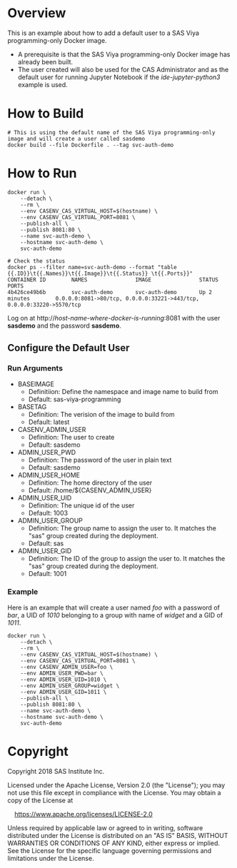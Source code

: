 # Overview

This is an example about how to add a default user to a SAS Viya programming-only Docker image.
* A prerequisite is that the SAS Viya programming-only Docker image has already been built.
* The user created will also be used for the CAS Administrator and as the default
user for running Jupyter Notebook if the _ide-jupyter-python3_ example is used.

# How to Build

```
# This is using the default name of the SAS Viya programming-only image and will create a user called sasdemo
docker build --file Dockerfile . --tag svc-auth-demo
```

# How to Run
```
docker run \
    --detach \
    --rm \
    --env CASENV_CAS_VIRTUAL_HOST=$(hostname) \
    --env CASENV_CAS_VIRTUAL_PORT=8081 \
    --publish-all \
    --publish 8081:80 \
    --name svc-auth-demo \
    --hostname svc-auth-demo \
    svc-auth-demo

# Check the status
docker ps --filter name=svc-auth-demo --format "table {{.ID}}\t{{.Names}}\t{{.Image}}\t{{.Status}} \t{{.Ports}}"
CONTAINER ID        NAMES               IMAGE               STATUS              PORTS
4b426ce49b6b        svc-auth-demo       svc-auth-demo       Up 2 minutes        0.0.0.0:8081->80/tcp, 0.0.0.0:33221->443/tcp, 0.0.0.0:33220->5570/tcp
```

Log on at  http://_host-name-where-docker-is-running_:8081 with the user **sasdemo** and the password **sasdemo**.

## Configure the Default User
### Run Arguments
* BASEIMAGE
    * Definitiion: Define the namespace and image name to build from
    * Default: sas-viya-programming
* BASETAG
    * Definition: The verision of the image to build from
    * Default: latest
* CASENV_ADMIN_USER
    * Definition: The user to create
    * Default: sasdemo
* ADMIN_USER_PWD
    * Definition: The password of the user in plain text
    * Default: sasdemo
* ADMIN_USER_HOME
    * Definition: The home directory of the user
    * Default: /home/${CASENV_ADMIN_USER}
* ADMIN_USER_UID
    * Definition: The unique id of the user
    * Default: 1003
* ADMIN_USER_GROUP
    * Definition: The group name to assign the user to. It matches the "sas" group created during the deployment.
    * Default: sas
* ADMIN_USER_GID
    * Definition: The ID of the group to assign the user to. It matches the "sas" group created during the deployment.
    * Default: 1001

### Example
Here is an example that will create a user named _foo_ with a password of _bar_, a UID of _1010_ 
belonging to a group with name of _widget_ and a GID of _1011_.

```
docker run \
    --detach \
    --rm \
    --env CASENV_CAS_VIRTUAL_HOST=$(hostname) \
    --env CASENV_CAS_VIRTUAL_PORT=8081 \
    --env CASENV_ADMIN_USER=foo \
    --env ADMIN_USER_PWD=bar \
    --env ADMIN_USER_UID=1010 \
    --env ADMIN_USER_GROUP=widget \
    --env ADMIN_USER_GID=1011 \
    --publish-all \
    --publish 8081:80 \
    --name svc-auth-demo \
    --hostname svc-auth-demo \
    svc-auth-demo
```

# Copyright

Copyright 2018 SAS Institute Inc.

Licensed under the Apache License, Version 2.0 (the "License");
you may not use this file except in compliance with the License.
You may obtain a copy of the License at

&nbsp;&nbsp;&nbsp;&nbsp;https://www.apache.org/licenses/LICENSE-2.0

Unless required by applicable law or agreed to in writing, software
distributed under the License is distributed on an "AS IS" BASIS,
WITHOUT WARRANTIES OR CONDITIONS OF ANY KIND, either express or implied.
See the License for the specific language governing permissions and
limitations under the License.
